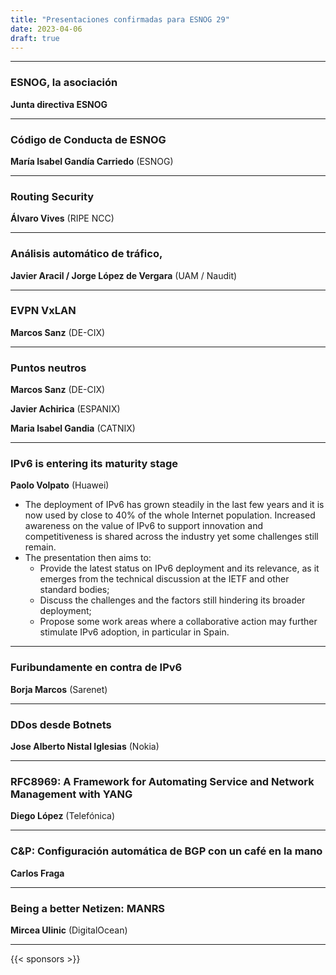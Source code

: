 ```yaml
---
title: "Presentaciones confirmadas para ESNOG 29"
date: 2023-04-06
draft: true 
---
```


---------------------------

### ESNOG, la asociación

**Junta directiva ESNOG**

---------------------------

### Código de Conducta de ESNOG

**María Isabel Gandía Carriedo** (ESNOG)

---------------------------

### Routing Security

**Álvaro Vives** (RIPE NCC)

---------------------------

### Análisis automático de tráfico,

**Javier Aracil / Jorge López de Vergara** (UAM / Naudit)

---------------------------

### EVPN VxLAN

**Marcos Sanz** (DE-CIX)

---------------------------

### Puntos neutros

**Marcos Sanz** (DE-CIX)

**Javier Achirica** (ESPANIX)

**Maria Isabel Gandia** (CATNIX)

---------------------------

### IPv6 is entering its maturity stage

**Paolo Volpato** (Huawei)

-   The deployment of IPv6 has grown steadily in the last few years and it is now used by close to 40% of the whole Internet population.
Increased awareness on the value of IPv6 to support innovation and competitiveness is shared across the industry yet some challenges still remain.
-   The presentation then aims to:
    -	Provide the latest status on IPv6 deployment and its relevance, as it emerges from the technical discussion at the IETF and other standard bodies;
    -	Discuss the challenges and the factors still hindering its broader deployment;
    -	Propose some work areas where a collaborative action may further stimulate IPv6 adoption, in particular in Spain.

---------------------------

### Furibundamente en contra de IPv6

**Borja Marcos** (Sarenet)

---------------------------

### DDos desde Botnets

**Jose Alberto Nistal Iglesias** (Nokia)

---------------------------

### RFC8969: A Framework for Automating Service and Network Management with YANG

**Diego López** (Telefónica)

---------------------------

### C&P: Configuración automática de BGP con un café en la mano

**Carlos Fraga**

---------------------------

### Being a better Netizen: MANRS

**Mircea Ulinic** (DigitalOcean)

---------------------------

{{< sponsors >}}
